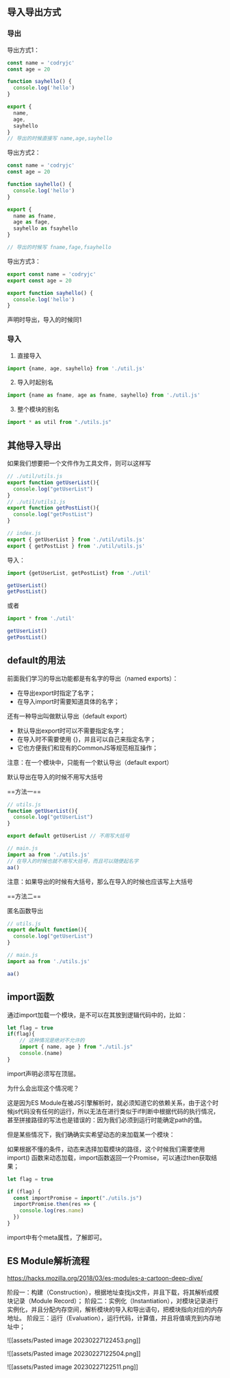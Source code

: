 
## 导入导出方式

### 导出

导出方式1：

```js
const name = 'codryjc'
const age = 20

function sayhello() {
  console.log('hello')
}

export {
  name, 
  age,
  sayhello
}
// 导出的时候直接写 name,age,sayhello
```


导出方式2：

```js
const name = 'codryjc'
const age = 20

function sayhello() {
  console.log('hello')
}

export {
  name as fname, 
  age as fage,
  sayhello as fsayhello
}

// 导出的时候写 fname,fage,fsayhello
```


导出方式3：

```js
export const name = 'codryjc'
export const age = 20

export function sayhello() {
  console.log('hello')
}

```

声明时导出，导入的时候同1

### 导入

1. 直接导入

```js
import {name, age, sayhello} from './util.js'
```


2. 导入时起别名

```js
import {name as fname, age as fname, sayhello} from './util.js'
```

3. 整个模块的别名

```js
import * as util from "./utils.js"
```


## 其他导入导出

如果我们想要把一个文件作为工具文件，则可以这样写

```js
// ./util/utils.js
export function getUserList(){
  console.log("getUserList")
}
// ./util/utils1.js
export function getPostList(){
  console.log("getPostList")
}

// index.js
export { getUserList } from './util/utils.js'
export { getPostList } from './util/utils.js'
```


导入：

```js
import {getUserList, getPostList} from './util'

getUserList()
getPostList()
```

或者

```js
import * from './util'

getUserList()
getPostList()
```

## default的用法

前面我们学习的导出功能都是有名字的导出（named exports）：
- 在导出export时指定了名字；
- 在导入import时需要知道具体的名字；

还有一种导出叫做默认导出（default export）
- 默认导出export时可以不需要指定名字；
- 在导入时不需要使用 {}，并且可以自己来指定名字；
- 它也方便我们和现有的CommonJS等规范相互操作；

注意：在一个模块中，只能有一个默认导出（default export）

默认导出在导入的时候不用写大括号

==方法一==

```js
// utils.js
function getUserList(){
  console.log("getUserList")
}

export default getUserList // 不用写大括号
```

```js
// main.js
import aa from './utils.js'
// 在导入的时候也就不用写大括号，而且可以随便起名字
aa()
```

注意：如果导出的时候有大括号，那么在导入的时候也应该写上大括号

==方法二==

匿名函数导出

```js
// utils.js
export default function(){
  console.log("getUserList")
}
```

```js
// main.js
import aa from './utils.js'

aa()
```

## import函数

通过import加载一个模块，是不可以在其放到逻辑代码中的，比如：

```js
let flag = true
if(flag){
	// 这种情况是绝对不允许的
	import { name, age } from "./util.js"
	console.(name)
}
```

import声明必须写在顶层。

为什么会出现这个情况呢？

这是因为ES Module在被JS引擎解析时，就必须知道它的依赖关系，由于这个时候js代码没有任何的运行，所以无法在进行类似于if判断中根据代码的执行情况，甚至拼接路径的写法也是错误的：因为我们必须到运行时能确定path的值。

但是某些情况下，我们确确实实希望动态的来加载某一个模块：

如果根据不懂的条件，动态来选择加载模块的路径，这个时候我们需要使用 import() 函数来动态加载，import函数返回一个Promise，可以通过then获取结果；

```js
let flag = true

if (flag) {
  const importPromise = import("./utils.js")
  importPromise.then(res => {
    console.log(res.name)
  })
}
```


import中有个meta属性，了解即可。

## ES Module解析流程

https://hacks.mozilla.org/2018/03/es-modules-a-cartoon-deep-dive/

阶段一：构建（Construction），根据地址查找js文件，并且下载，将其解析成模块记录（Module Record）；
阶段二：实例化（Instantiation），对模块记录进行实例化，并且分配内存空间，解析模块的导入和导出语句，把模块指向对应的内存地址。
阶段三：运行（Evaluation），运行代码，计算值，并且将值填充到内存地址中；

![[assets/Pasted image 20230227122453.png]]

![[assets/Pasted image 20230227122504.png]]

![[assets/Pasted image 20230227122511.png]]